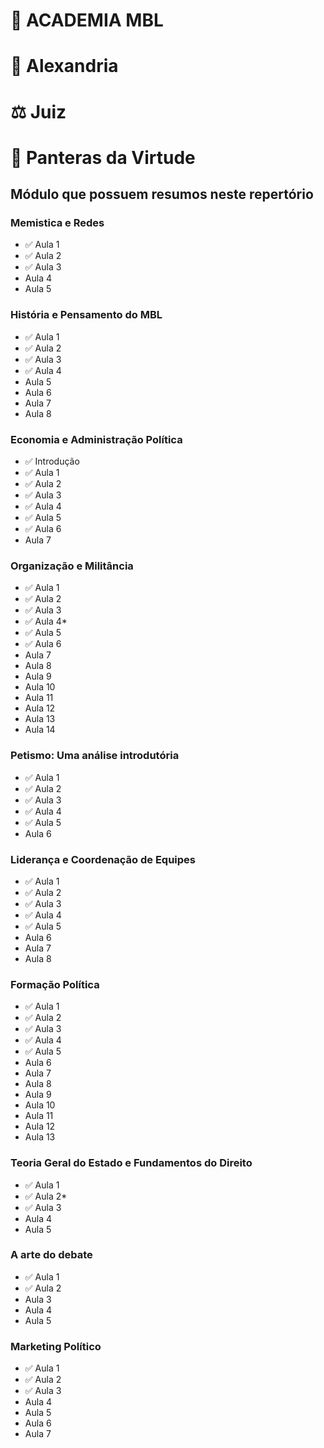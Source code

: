 # 🏫 ACADEMIA MBL
# 🗼 Alexandria
# ⚖️ Juiz
# 🐯 Panteras da Virtude


## Módulo que possuem resumos neste repertório 
### Memistica e Redes
- ✅ Aula 1 
- ✅ Aula 2
- ✅ Aula 3
-  Aula 4
-  Aula 5


### História e Pensamento do MBL
- ✅ Aula 1 
- ✅ Aula 2
- ✅ Aula 3
- ✅ Aula 4
-  Aula 5
-  Aula 6
-  Aula 7
-  Aula 8


### Economia e Administração Política
- ✅ Introdução 
- ✅ Aula 1
- ✅ Aula 2
- ✅ Aula 3
- ✅ Aula 4
- ✅ Aula 5
- ✅ Aula 6
- Aula 7

### Organização e Militância
- ✅ Aula 1 
- ✅ Aula 2
- ✅ Aula 3
- ✅ Aula 4*
- ✅ Aula 5
- ✅ Aula 6
- Aula 7
- Aula 8
- Aula 9
- Aula 10
- Aula 11
- Aula 12
- Aula 13
- Aula 14


### Petismo: Uma análise introdutória
- ✅ Aula 1 
- ✅ Aula 2
- ✅ Aula 3
- ✅ Aula 4
- ✅ Aula 5
- Aula 6

### Liderança e Coordenação de Equipes
- ✅ Aula 1 
- ✅ Aula 2
- ✅ Aula 3
- ✅ Aula 4
- ✅ Aula 5
- Aula 6
- Aula 7
- Aula 8

### Formação Política
- ✅ Aula 1 
- ✅ Aula 2
- ✅ Aula 3
- ✅ Aula 4
- ✅ Aula 5
- Aula 6
- Aula 7
- Aula 8
- Aula 9
- Aula 10
- Aula 11
- Aula 12
- Aula 13

### Teoria Geral do Estado e Fundamentos do Direito
- ✅ Aula 1 
- ✅ Aula 2*
- ✅ Aula 3
- Aula 4
- Aula 5

### A arte do debate
- ✅ Aula 1 
- ✅ Aula 2
- Aula 3
- Aula 4
- Aula 5

### Marketing Político
- ✅ Aula 1 
- ✅ Aula 2
- ✅ Aula 3
- Aula 4
- Aula 5
- Aula 6
- Aula 7

